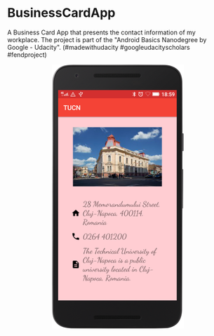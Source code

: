 # BusinessCardApp
A Business Card App that presents the contact information of my workplace. The project is part of the "Android Basics Nanodegree by Google - Udacity".
(#madewithudacity #googleudacityscholars #fendproject)

<p align="center">
  <img src="device-2018-02-24.png" />
</p>
